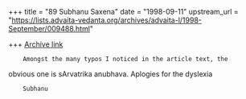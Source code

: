 +++
title = "89 Subhanu Saxena"
date = "1998-09-11"
upstream_url = "https://lists.advaita-vedanta.org/archives/advaita-l/1998-September/009488.html"

+++
[Archive link](https://lists.advaita-vedanta.org/archives/advaita-l/1998-September/009488.html)

        Amongst the many typos I noticed in the article text, the
obvious one is sArvatrika anubhava. Aplogies for the dyslexia

        Subhanu

